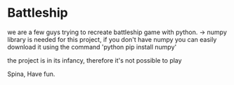 # Battleship
we are a few guys trying to recreate battleship game with python.
-> numpy library is needed for this project, if you don't have numpy you can easily download it using the command 'python pip install numpy'


the project is in its infancy, therefore it's not possible to play

Spina,
Have fun.
